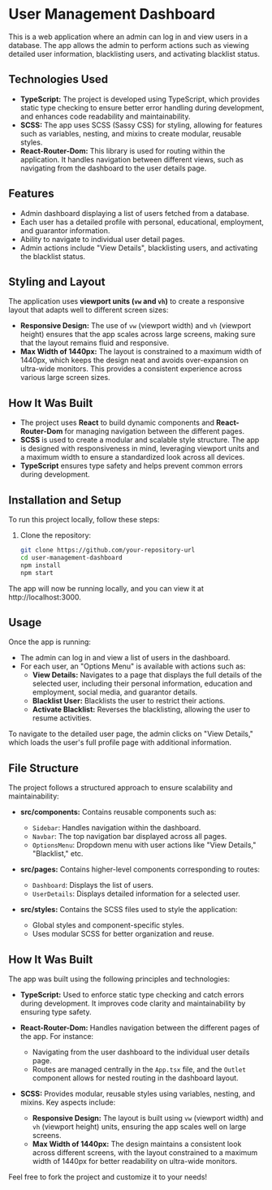 # User Management Dashboard

This is a web application where an admin can log in and view users in a database. The app allows the admin to perform actions such as viewing detailed user information, blacklisting users, and activating blacklist status.

## Technologies Used

- **TypeScript:** The project is developed using TypeScript, which provides static type checking to ensure better error handling during development, and enhances code readability and maintainability.
- **SCSS:** The app uses SCSS (Sassy CSS) for styling, allowing for features such as variables, nesting, and mixins to create modular, reusable styles.
- **React-Router-Dom:** This library is used for routing within the application. It handles navigation between different views, such as navigating from the dashboard to the user details page.

## Features

- Admin dashboard displaying a list of users fetched from a database.
- Each user has a detailed profile with personal, educational, employment, and guarantor information.
- Ability to navigate to individual user detail pages.
- Admin actions include "View Details", blacklisting users, and activating the blacklist status.

## Styling and Layout

The application uses **viewport units (`vw` and `vh`)** to create a responsive layout that adapts well to different screen sizes:

- **Responsive Design:** The use of `vw` (viewport width) and `vh` (viewport height) ensures that the app scales across large screens, making sure that the layout remains fluid and responsive.
- **Max Width of 1440px:** The layout is constrained to a maximum width of 1440px, which keeps the design neat and avoids over-expansion on ultra-wide monitors. This provides a consistent experience across various large screen sizes.

## How It Was Built

- The project uses **React** to build dynamic components and **React-Router-Dom** for managing navigation between the different pages.
- **SCSS** is used to create a modular and scalable style structure. The app is designed with responsiveness in mind, leveraging viewport units and a maximum width to ensure a standardized look across all devices.
- **TypeScript** ensures type safety and helps prevent common errors during development.

## Installation and Setup

To run this project locally, follow these steps:

1. Clone the repository:

   ```bash
   git clone https://github.com/your-repository-url
   cd user-management-dashboard
   npm install
   npm start
   ```

The app will now be running locally, and you can view it at http://localhost:3000.

## Usage

Once the app is running:

- The admin can log in and view a list of users in the dashboard.
- For each user, an "Options Menu" is available with actions such as:
  - **View Details:** Navigates to a page that displays the full details of the selected user, including their personal information, education and employment, social media, and guarantor details.
  - **Blacklist User:** Blacklists the user to restrict their actions.
  - **Activate Blacklist:** Reverses the blacklisting, allowing the user to resume activities.

To navigate to the detailed user page, the admin clicks on "View Details," which loads the user's full profile page with additional information.

## File Structure

The project follows a structured approach to ensure scalability and maintainability:

- **src/components:** Contains reusable components such as:
  - `Sidebar`: Handles navigation within the dashboard.
  - `Navbar`: The top navigation bar displayed across all pages.
  - `OptionsMenu`: Dropdown menu with user actions like "View Details," "Blacklist," etc.
- **src/pages:** Contains higher-level components corresponding to routes:

  - `Dashboard`: Displays the list of users.
  - `UserDetails`: Displays detailed information for a selected user.

- **src/styles:** Contains the SCSS files used to style the application:
  - Global styles and component-specific styles.
  - Uses modular SCSS for better organization and reuse.

## How It Was Built

The app was built using the following principles and technologies:

- **TypeScript:** Used to enforce static type checking and catch errors during development. It improves code clarity and maintainability by ensuring type safety.
- **React-Router-Dom:** Handles navigation between the different pages of the app. For instance:

  - Navigating from the user dashboard to the individual user details page.
  - Routes are managed centrally in the `App.tsx` file, and the `Outlet` component allows for nested routing in the dashboard layout.

- **SCSS:** Provides modular, reusable styles using variables, nesting, and mixins. Key aspects include:
  - **Responsive Design:** The layout is built using `vw` (viewport width) and `vh` (viewport height) units, ensuring the app scales well on large screens.
  - **Max Width of 1440px:** The design maintains a consistent look across different screens, with the layout constrained to a maximum width of 1440px for better readability on ultra-wide monitors.

Feel free to fork the project and customize it to your needs!
